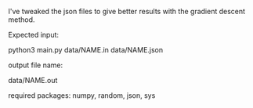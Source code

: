 I've tweaked the json files to give better results with the gradient descent method.

Expected input:

python3 main.py data/NAME.in data/NAME.json

output file name:

data/NAME.out

required packages:
numpy, random, json, sys